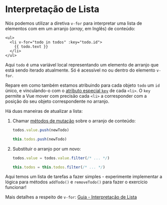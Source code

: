 # Interpretação de Lista

Nós podemos utilizar a diretiva `v-for` para interpretar uma lista de elementos com em um arranjo (*array*, em Inglês) de conteúdo:

```vue-html
<ul>
  <li v-for="todo in todos" :key="todo.id">
    {{ todo.text }}
  </li>
</ul>
```

Aqui `todo` é uma variável local representando um elemento de arranjo que está sendo iterado atualmente. Só é acessível no ou dentro do elemento `v-for`.

Repare em como também estamos atribuindo para cada objeto `todo` um `id` único, e vinculando-o com o <a target="_blank" href="/api/built-in-special-attributes.html#key">atributo especial `key`</a> de cada `<li>`. O `key` permite a Vue mover com precisão cada `<li>` a corresponder com a posição do seu objeto correspondente no arranjo.

Há duas maneiras de atualizar a lista:

1. Chamar [métodos de mutação](https://stackoverflow.com/questions/9009879/which-javascript-array-functions-are-mutating) sobre o arranjo de conteúdo:

   <div class="composition-api">

   ```js
   todos.value.push(newTodo)
   ```

     </div>
     <div class="options-api">

   ```js
   this.todos.push(newTodo)
   ```

   </div>

2. Substituir o arranjo por um novo:

   <div class="composition-api">

   ```js
   todos.value = todos.value.filter(/* ... */)
   ```

     </div>
     <div class="options-api">

   ```js
   this.todos = this.todos.filter(/* ... */)
   ```

   </div>

Aqui temos um lista de tarefas a fazer simples - experimente implementar a lógica para métodos `addTodo()` e `removeTodo()` para fazer o exercício funcionar!

Mais detalhes a respeito de `v-for`: <a target="_blank" href="/guide/essentials/list.html">Guia - Interpretação de Lista</a>
